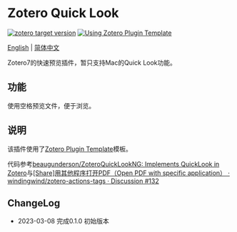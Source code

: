 # Zotero Quick Look

[![zotero target version](https://img.shields.io/badge/Zotero-7-green?style=flat-square&logo=zotero&logoColor=CC2936)](https://www.zotero.org)
[![Using Zotero Plugin Template](https://img.shields.io/badge/Using-Zotero%20Plugin%20Template-blue?style=flat-square&logo=github)](https://github.com/windingwind/zotero-plugin-template)

[English](README.md) | [简体中文](doc/README-zhCN.md)

Zotero7的快速预览插件，暂只支持Mac的Quick Look功能。

## 功能

使用空格预览文件，便于浏览。

## 说明

该插件使用了[Zotero Plugin Template](https://github.com/windingwind/zotero-plugin-template)模板。

代码参考[beaugunderson/ZoteroQuickLookNG: Implements QuickLook in Zotero](https://github.com/beaugunderson/ZoteroQuickLookNG/tree/master)与[[Share]用其他程序打开PDF（Open PDF with specific application） · windingwind/zotero-actions-tags · Discussion #132](https://github.com/windingwind/zotero-actions-tags/discussions/132#discussioncomment-8904275)

## ChangeLog

* 2023-03-08 完成0.1.0 初始版本
